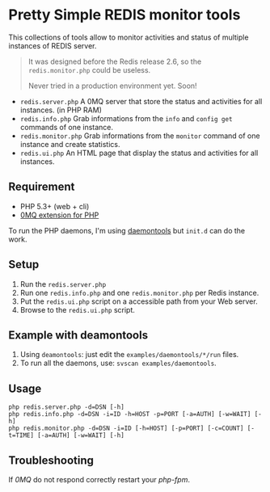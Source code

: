 Pretty Simple REDIS monitor tools
=================================

This collections of tools allow to monitor activities and status of multiple instances of REDIS server.

> It was designed before the Redis release 2.6, so the `redis.monitor.php` could be useless.
>
> Never tried in a production environment yet. Soon!

- `redis.server.php` A 0MQ server that store the status and activities for all instances. (in PHP RAM)
- `redis.info.php` Grab informations from the `info` and `config get` commands of one instance.
- `redis.monitor.php` Grab informations from the `monitor` command of one instance and create statistics.
- `redis.ui.php` An HTML page that display the status and activities for all instances.

Requirement
-----------

- PHP 5.3+ (web + cli)
- [0MQ extension for PHP](https://github.com/mkoppanen/php-zmq)

To run the PHP daemons, I'm using [daemontools](http://cr.yp.to/daemontools.html) but `init.d` can do the work.

Setup
-----

1. Run the `redis.server.php`
2. Run one `redis.info.php` and one `redis.monitor.php` per Redis instance.
3. Put the `redis.ui.php` script on a accessible path from your Web server.
4. Browse to the `redis.ui.php` script.

Example with deamontools
------------------------

1. Using `deamontools`: just edit the `examples/daemontools/*/run` files.
2. To run all the daemons, use: `svscan examples/daemontools`.

Usage
-----

    php redis.server.php -d=DSN [-h]
    php redis.info.php -d=DSN -i=ID -h=HOST -p=PORT [-a=AUTH] [-w=WAIT] [-h]
    php redis.monitor.php -d=DSN -i=ID [-h=HOST] [-p=PORT] [-c=COUNT] [-t=TIME] [-a=AUTH] [-w=WAIT] [-h]

Troubleshooting
---------------

If *0MQ* do not respond correctly restart your *php-fpm*.


